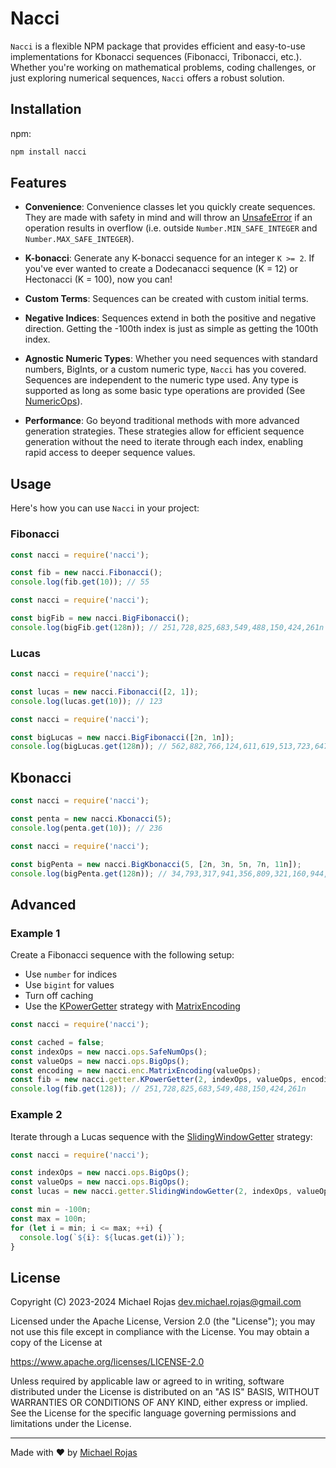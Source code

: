 # Nacci

`Nacci` is a flexible NPM package that provides efficient and easy-to-use implementations for Kbonacci sequences (Fibonacci, Tribonacci, etc.). Whether you're working on mathematical problems, coding challenges, or just exploring numerical sequences, `Nacci` offers a robust solution.

## Installation

npm:

```bash
npm install nacci
```

## Features

- **Convenience**: Convenience classes let you quickly create sequences. They are made with safety in mind and will throw an [UnsafeError](./src/error/unsafeError.ts) if an operation results in overflow (i.e. outside `Number.MIN_SAFE_INTEGER` and `Number.MAX_SAFE_INTEGER`).

- **K-bonacci**: Generate any K-bonacci sequence for an integer `K >= 2`. If you've ever wanted to create a Dodecanacci sequence (K = 12) or Hectonacci (K = 100), now you can!

- **Custom Terms**: Sequences can be created with custom initial terms.

- **Negative Indices**: Sequences extend in both the positive and negative direction. Getting the -100th index is just as simple as getting the 100th index. 

- **Agnostic Numeric Types**: Whether you need sequences with standard numbers, BigInts, or a custom numeric type, `Nacci` has you covered. Sequences are independent to the numeric type used. Any type is supported as long as some basic type operations are provided (See [NumericOps](./src/ops/numericOps.ts)).

- **Performance**: Go beyond traditional methods with more advanced generation strategies. These strategies allow for efficient sequence generation without the need to iterate through each index, enabling rapid access to deeper sequence values.

## Usage

Here's how you can use `Nacci` in your project:

### Fibonacci

```javascript
const nacci = require('nacci');

const fib = new nacci.Fibonacci();
console.log(fib.get(10)); // 55
```

```javascript
const nacci = require('nacci');

const bigFib = new nacci.BigFibonacci();
console.log(bigFib.get(128n)); // 251,728,825,683,549,488,150,424,261n
```

### Lucas

```javascript
const nacci = require('nacci');

const lucas = new nacci.Fibonacci([2, 1]);
console.log(lucas.get(10)); // 123
```

```javascript
const nacci = require('nacci');

const bigLucas = new nacci.BigFibonacci([2n, 1n]);
console.log(bigLucas.get(128n)); // 562,882,766,124,611,619,513,723,647n
```

## Kbonacci
```javascript
const nacci = require('nacci');

const penta = new nacci.Kbonacci(5);
console.log(penta.get(10)); // 236
```

```javascript
const nacci = require('nacci');

const bigPenta = new nacci.BigKbonacci(5, [2n, 3n, 5n, 7n, 11n]);
console.log(bigPenta.get(128n)); // 34,793,317,941,356,809,321,160,944,117,101,129,141n
```

## Advanced

### Example 1
Create a Fibonacci sequence with the following setup:
- Use `number` for indices
- Use `bigint` for values
- Turn off caching
- Use the [KPowerGetter](./src/kbonacci/getter/kPowerGetter.ts) strategy with [MatrixEncoding](./src/kbonacci/encoding/matrix/matrixEncoding.ts)

```javascript
const nacci = require('nacci');

const cached = false;
const indexOps = new nacci.ops.SafeNumOps();
const valueOps = new nacci.ops.BigOps();
const encoding = new nacci.enc.MatrixEncoding(valueOps);
const fib = new nacci.getter.KPowerGetter(2, indexOps, valueOps, encoding, cached);
console.log(fib.get(128)); // 251,728,825,683,549,488,150,424,261n
```

### Example 2
Iterate through a Lucas sequence with the [SlidingWindowGetter](./src/kbonacci/getter/slidingWindowGetter.ts) strategy:

```javascript
const nacci = require('nacci');

const indexOps = new nacci.ops.BigOps();
const valueOps = new nacci.ops.BigOps();
const lucas = new nacci.getter.SlidingWindowGetter(2, indexOps, valueOps, [2n, 1n]);

const min = -100n;
const max = 100n;
for (let i = min; i <= max; ++i) {
  console.log(`${i}: ${lucas.get(i)}`);
}
```

## License

Copyright (C) 2023-2024 Michael Rojas <dev.michael.rojas@gmail.com>

Licensed under the Apache License, Version 2.0 (the "License");
you may not use this file except in compliance with the License.
You may obtain a copy of the License at

   https://www.apache.org/licenses/LICENSE-2.0

Unless required by applicable law or agreed to in writing, software
distributed under the License is distributed on an "AS IS" BASIS,
WITHOUT WARRANTIES OR CONDITIONS OF ANY KIND, either express or implied.
See the License for the specific language governing permissions and
limitations under the License.

---

Made with ❤️ by [Michael Rojas](https://github.com/havelessbemore)
